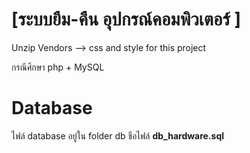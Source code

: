 # [ระบบยืม-คืน อุปกรณ์คอมพิวเตอร์ ]

Unzip Vendors --> css and style for this project 

 กรณีศึกษา php + MySQL

# Database

ไฟล์ database อยู่ใน folder db ชือไฟล์ **db_hardware.sql**
